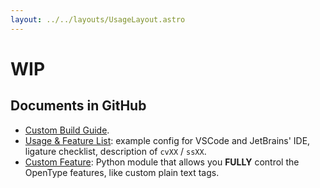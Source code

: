```yaml
---
layout: ../../layouts/UsageLayout.astro
---
```


# WIP

## Documents in GitHub

- [Custom Build Guide](https://github.com/subframe7536/maple-font#custom-build).
- [Usage & Feature List](https://github.com/subframe7536/maple-font/tree/variable/source/features): example config for VSCode and JetBrains' IDE, ligature checklist, description of `cvXX` / `ssXX`.
- [Custom Feature](https://github.com/subframe7536/maple-font/tree/variable/source/py/feature): Python module that allows you **FULLY** control the OpenType features, like custom plain text tags.
